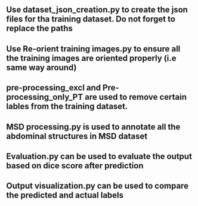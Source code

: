 ## Use dataset_json_creation.py to create the json files for tha training dataset. Do not forget to replace the paths
## Use Re-orient training images.py to ensure all the training images are oriented properly (i.e same way around)
## pre-processing_excl and Pre-processing_only_PT are used to remove certain lables from the training dataset.
## MSD processing.py is used to annotate all the abdominal structures in MSD dataset
## Evaluation.py can be used to evaluate the output based on dice score after prediction
## Output visualization.py can be used to compare the predicted and actual labels
